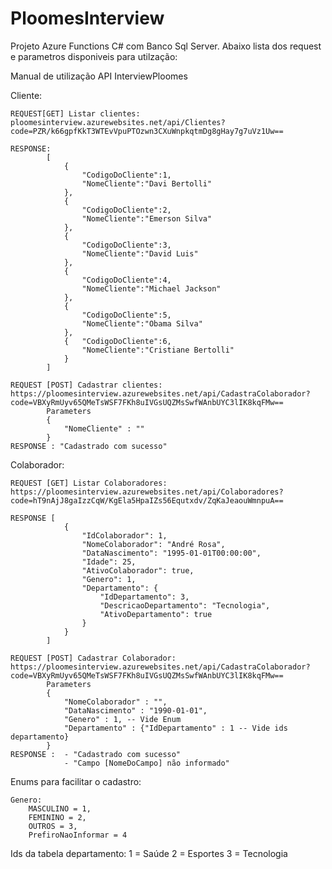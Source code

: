 # PloomesInterview
 Projeto Azure Functions C# com Banco Sql Server. Abaixo lista dos request e parametros disponiveis para utilzação:
 
 
 Manual de utilização API InterviewPloomes

Cliente:

	REQUEST[GET] Listar clientes: ploomesinterview.azurewebsites.net/api/Clientes?code=PZR/k66gpfKkT3WTEvVpuPTOzwn3CXuWnpkqtmDg8gHay7g7uVz1Uw==
	
	RESPONSE:
			[
				{
					"CodigoDoCliente":1,
					"NomeCliente":"Davi Bertolli"
				},
				{
					"CodigoDoCliente":2,
					"NomeCliente":"Emerson Silva"
				},
				{
					"CodigoDoCliente":3,
					"NomeCliente":"David Luis"
				},
				{
					"CodigoDoCliente":4,
					"NomeCliente":"Michael Jackson"
				},
				{
					"CodigoDoCliente":5,
					"NomeCliente":"Obama Silva"
				},
				{	"CodigoDoCliente":6,
					"NomeCliente":"Cristiane Bertolli"
				}
			]	

	REQUEST [POST] Cadastrar clientes: https://ploomesinterview.azurewebsites.net/api/CadastraColaborador?code=VBXyRmUyv65QMeTsWSF7FKh8uIVGsUQZMsSwfWAnbUYC3lIK8kqFMw==
			Parameters 
			{		
				"NomeCliente" : ""
			}
	RESPONSE : "Cadastrado com sucesso"	
	
Colaborador:

	REQUEST [GET] Listar Colaboradores: https://ploomesinterview.azurewebsites.net/api/Colaboradores?code=hT9nAjJ8gaIzzCqW/KgEla5HpaIZs56Equtxdv/ZqKaJeaouWmnpuA==
	
	RESPONSE [
				{
					"IdColaborador": 1,
					"NomeColaborador": "André Rosa",
					"DataNascimento": "1995-01-01T00:00:00",
					"Idade": 25,
					"AtivoColaborador": true,
					"Genero": 1,
					"Departamento": {
						"IdDepartamento": 3,
						"DescricaoDepartamento": "Tecnologia",
						"AtivoDepartamento": true
					}
				}  
			]

	REQUEST [POST] Cadastrar Colaborador: https://ploomesinterview.azurewebsites.net/api/CadastraColaborador?code=VBXyRmUyv65QMeTsWSF7FKh8uIVGsUQZMsSwfWAnbUYC3lIK8kqFMw==
			Parameters
			{
				"NomeColaborador" : "",
				"DataNascimento" : "1990-01-01",
				"Genero" : 1, -- Vide Enum
				"Departamento" : {"IdDepartamento" : 1 -- Vide ids departamento}
			}
	RESPONSE :	- "Cadastrado com sucesso"
				- "Campo [NomeDoCampo] não informado"


Enums para facilitar o cadastro:

	Genero:
		MASCULINO = 1,
        FEMININO = 2,
        OUTROS = 3,
        PrefiroNaoInformar = 4


Ids da tabela departamento:
	1	= Saúde
	2	= Esportes
	3	= Tecnologia


